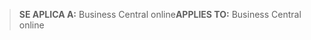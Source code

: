 > <span data-ttu-id="6074f-101">**SE APLICA A:** Business Central online</span><span class="sxs-lookup"><span data-stu-id="6074f-101">**APPLIES TO:** Business Central online</span></span>